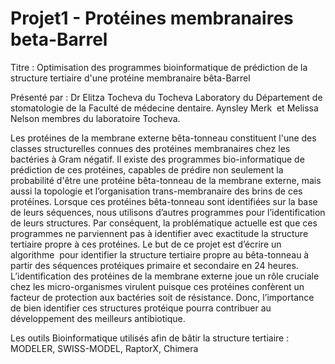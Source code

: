 # Projet1 - Protéines membranaires beta-Barrel


Titre : Optimisation des programmes bioinformatique de prédiction de la structure tertiaire d'une protéine membranaire bêta-Barrel

Présenté par : Dr Elitza Tocheva du Tocheva Laboratory du Département de stomatologie de la
Faculté de médecine dentaire. Aynsley Merk  et Melissa Nelson membres du
laboratoire Tocheva.

Les protéines de la membrane externe bêta-tonneau constituent l&#39;une des classes
structurelles connues des protéines membranaires chez les bactéries à Gram négatif. Il
existe des programmes bio-informatique de prédiction de ces protéines, capables de
prédire non seulement la probabilité d&#39;être une protéine bêta-tonneau de la membrane
externe, mais aussi la topologie et l’organisation trans-membranaire des brins de ces
protéines. Lorsque ces protéines bêta-tonneau sont identifiées sur la base de leurs
séquences, nous utilisons d’autres programmes pour l’identification de leurs structures.
Par conséquent, la problématique actuelle est que ces programmes ne
parviennent pas à identifier avec exactitude la structure tertiaire propre à ces
protéines. Le but de ce projet est d’écrire un algorithme  pour identifier la structure
tertiaire propre au bêta-tonneau à partir des séquences protéiques primaire et
secondaire en 24 heures. L’identification des protéines de la membrane externe joue un
rôle cruciale chez les micro-organismes virulent puisque ces protéines confèrent un
facteur de protection aux bactéries soit de résistance. Donc, l’importance de bien
identifier ces structures protéique pourra contribuer au développement des meilleurs
antibiotique.

Les outils Bioinformatique utilisés afin de bâtir la structure tertiaire : MODELER,
SWISS-MODEL, RaptorX, Chimera
